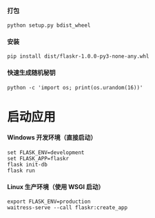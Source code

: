 #### 打包

    python setup.py bdist_wheel

#### 安装

    pip install dist/flaskr-1.0.0-py3-none-any.whl

#### 快速生成随机秘钥

    python -c 'import os; print(os.urandom(16))'

# 启动应用

#### Windows 开发环境（直接启动）

    set FLASK_ENV=development
    set FLASK_APP=flaskr
    flask init-db
    flask run

#### Linux 生产环境（使用 WSGI 启动）

    export FLASK_ENV=production
    waitress-serve --call flaskr:create_app
